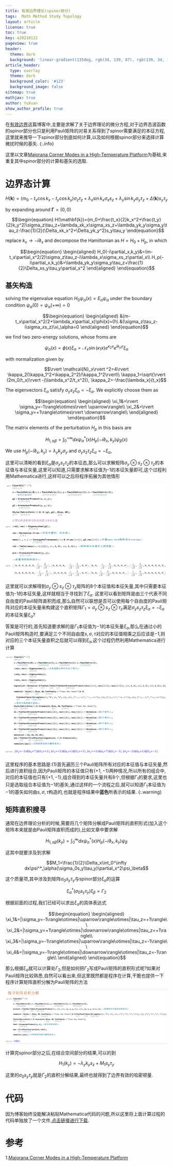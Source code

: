 ```yaml
---
title: 有效边界理论(spinor部分)
tags:  Math Method Study Topology
layout: article
license: true
toc: true
key: a20210122
pageview: true
header:
  theme: dark
  background: 'linear-gradient(135deg, rgb(34, 139, 87), rgb(139, 34, 139))'
article_header:
  type: overlay
  theme: dark
  background_color: '#123'
  background_image: false
sitemap: true
mathjax: true
author: YuXuan
show_author_profile: true
---
```

在[有效边界](https://yxli8023.github.io/2021/01/20/Effective-Edge-Theory.html)这篇博客中,主要是求解了关于边界理论的微分方程,对于边界态波函数的spinor部分也只是利用Pauli矩阵的对易关系得到了spinor需要满足的本征方程,这里就来推导一下spinor部分到底如何计算,以及如何根据spinor部分来选择计算微扰时候的基矢.
{:.info}
<!--more-->
这里以文章[Majorana Corner Modes in a High-Temperature Platform](https://journals.aps.org/prl/abstract/10.1103/PhysRevLett.121.096803)为基础,来重复其中spinor部分的计算和基矢的选取.

# 边界态计算

$$\begin{equation}
H(\mathbf{k})=(m_0-t_x\cos k_x-t_y\cos k_y)\sigma_z\tau_z+\lambda_x\sin k_x\sigma_xs_z+\lambda_y\sin k_y\sigma_y\tau_z+\Delta(\mathbf{k})s_y\tau_y
\end{equation}$$

by expanding around $\mathbf{\Gamma}=(0,0)$

$$\begin{equation}
H(\mathbf{k})=(m_0+\frac{t_x}{2}k_x^2+\frac{t_y}{2}k_y^2)\sigma_z\tau_z+\lambda_xk_x\sigma_xs_z+\lambda_yk_y\sigma_y\tau_z-\frac{1}{2}(\Delta_xk_x^2+\Delta_yk_y^2)s_y\tau_y
\end{equation}$$

replace $k_x\rightarrow -i\partial_x$ and decompose the Hamiltonian as $H=H_0+H_p$, in which

$$\begin{equation}
\begin{aligned}
H_0(-i\partial_x,k_y)&=(m-t_x\partial_x^2/2)\sigma_z\tau_z-i\lambda_x\sigma_xs_z\partial_x\\
H_p(-i\partial_x,k_y)&=\lambda_yk_y\sigma_y\tau_z+\frac{1}{2}\Delta_xs_y\tau_y\partial_x^2
\end{aligned}
\end{equation}$$

## 基矢构造 

solving the eigenvalue equation $H_0\psi_\alpha(x)=E_\alpha\psi_\alpha$ under the boundary condition $\psi_\alpha(0)=\psi_\alpha(+\infty)=0$

$$\begin{equation}
\begin{aligned}
&(m-t_x\partial_x^2/2+\lambda_x\partial_x)\phi(x)=0\\
&(\sigma_z\tau_z-i\sigma_xs_z)\xi_\alpha=0
\end{aligned}
\end{equation}$$

we find two zero-energy solutions, whose froms are

$$\begin{equation}
\psi_\alpha(x)=\phi(x)\xi_\alpha=\mathcal{N}_x\sin(\kappa_1x)e^{\kappa_2x}e^{ik_yy}\xi_\alpha
\end{equation}$$

with normalization given by 

$$\rvert \mathcal{N}_x\rvert ^2=4\rvert \kappa_2(\kappa_1^2+\kappa_2^2)/\kappa_1^2\rvert\\ \kappa_1=\sqrt{\rvert (2m_0/t_x)\rvert -(\lambda_x^2/t_x^2)}, \kappa_2=-\frac{\lambda_x}{t_x}$$

The eigenvectors $\xi_\alpha$ satisfy $\sigma_ys_z\xi_\alpha=-\xi_\alpha$. We explicitly choose them as

$$\begin{equation}
\begin{aligned}
\xi_1&=\rvert \sigma_y=-1\rangle\otimes\rvert \uparrow\rangle\\
\xi_2&=\rvert \sigma_y=+1\rangle\otimes\rvert \downarrow\rangle\\
\end{aligned}
\end{equation}$$

The matrix elements of the perturbation $H_p$ in this basis are

$$\begin{equation}
H_{1,\alpha\beta}=\int_{0}^{+\infty}dx\psi^*_\alpha(x)H_p(-i\partial_x,k_y)\psi_\beta(x)
\end{equation}$$

We use $H_p(-i\partial_x,k_y)=\lambda_yk_y\sigma_y$ and $\sigma_ys_z\tau_z\xi_\alpha=-\xi_\alpha$,

这里可以清晰的看到$\xi_\alpha$是$\sigma_ys_z\tau_z$的本征态,那么可以求解矩阵$\sigma_y\otimes s_z\otimes\tau_z$的本征值与本征矢量,这里可以知道,只需要求解本征值为-1的本征矢量即可,这个过程利用Mathematica进行,这样可以之后将程序拓展为其他情形

![png](/assets/images/Mma/edge-1.png)

这里就可以求解得到$\sigma_y\otimes s_z\otimes\tau_z$矩阵的8个本征值和本征矢量,其中只需要本征值为-1的本征矢量,这样就相当于寻找到了$\xi_\alpha$. 这里可以看到矩阵是由三个代表不同自由度的Pauli矩阵直积而成,那么自然可以联想是否可以使用每个自由度的Pauli矩阵对应的本征矢量来构建这个直积矩阵$\Gamma_1=\sigma_y\otimes s_z\otimes\tau_z$满足$\sigma_ys_z\tau_z\xi_\alpha=-\xi_\alpha$的本征矢量$\xi_\alpha$?

答案是可行的,首先知道要求解的是$\Gamma_1$本征值为$-1$的本征矢量$\xi_\alpha$,那么在通过小的Pauli矩阵构造时,要满足三个不同自由度$s,\sigma,\tau$对应的本征值相乘之后应该是$-1$,则对应的三个本征矢量直积之后就可以得到$\xi_\alpha$,这个过程仍然利用Mathematica进行计算

![png](/assets/images/Mma/edge-2.png)

这里程序的基本思路是:(1)首先遍历三个Pauli矩阵所有对应的本征值与本征矢量,然后进行直积组合,因为Pauli矩阵的本征值只有$\{+1,-1\}$两种情况,所以所有的组合中,对应的本征值也只有$\{+1,-1\}$,组合得到的本征矢量共有8个,但根据$\Gamma_1$的要求,这里也只是选取组合本征值为$-1$的基矢,通过这样的一个流程之后,就可以知道$\Gamma_1$本征值为$-1$的基矢如何由$s,\sigma,\tau$构造的,也就是程序结果中**蓝色**所表示的结果.
{:.warning}

## 矩阵直积搜寻
通常在边界理论分析的时候,需要将几个矩阵分解成Pauli矩阵的直积形式(加入这个矩阵本来就是由Pauli矩阵直积而成的),比如文章中要求解

$$H_{1,\alpha\beta}(k_y)=\int_{0}^{\infty}dx\psi^*_\alpha(x)H_p(-i\partial_x,k_y)\psi_\beta$$

这其中就要涉及到求解

$$M_1=\frac{1}{2}\Delta_x\int_0^\infty dx\psi^*_\alpha(\sigma_0s_y\tau_y)\partial_x^2\psi_\beta$$

这个质量项,其中涉及到矩阵$\sigma_0s_y\tau_y$与spinor部分$\xi_\alpha$的运算

$$\xi_\alpha^\dagger(\sigma_0s_y\tau_y)\xi_\beta=\Gamma_2$$

根据前面的过程,我们已经可以求出$\xi_\alpha$的具体表达式

$$\begin{equation}
\begin{aligned}
\xi_1&=|\sigma_y=-1\rangle\otimes|\uparrow\rangle\otimes|\tau_z=+1\rangle\\
\xi_2&=|\sigma_y=+1\rangle\otimes|\downarrow\rangle\otimes|\tau_z=+1\rangle\\
\xi_3&=|\sigma_y=-1\rangle\otimes|\uparrow\rangle\otimes|\tau_z=-1\rangle\\
\xi_4&=|\sigma_y=-1\rangle\otimes|\downarrow\rangle\otimes|\tau_z=-1\rangle\\
\end{aligned}
\end{equation}$$

那么根据$\xi_\alpha$就可以计算处$\Gamma_2$,但是如何把$\Gamma_2$写成Pauli矩阵的直积形式呢?如果对Pauli矩阵比较熟悉,自然可以看出来,但这里既然都是程序在计算,干脆也提供一下程序计算矩阵直积分解为Pauli矩阵的方法

![png](/assets/images/Mma/edge-3.png)

计算完spinor部分之后,在结合空间部分的结果,可以的到

$$\begin{equation}
H_{1}(k_y)=-\lambda_yk_ys_z+M_1s_y\tau_y
\end{equation}$$

这里的$\sigma_0s_y\tau_y$就是$\Gamma_2$的直积分解结果,最终也就得到了边界有效的哈密顿量.

# 代码
因为博客始终没能解决粘贴Mathematica代码的问题,所以这里将上面计算过程的代码单独放了一个文件,[点击链接进行下载](/assets/data/edge-2.nb).



# 参考
1.[Majorana Corner Modes in a High-Temperature Platform](https://journals.aps.org/prl/abstract/10.1103/PhysRevLett.121.096803)

